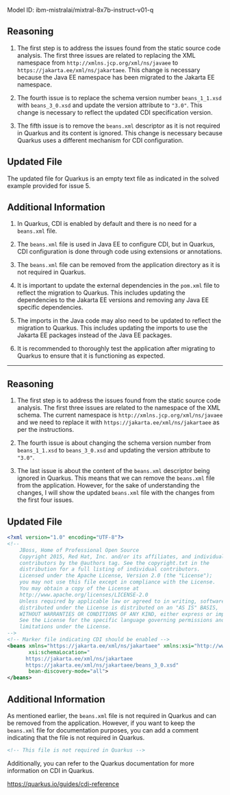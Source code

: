 Model ID: ibm-mistralai/mixtral-8x7b-instruct-v01-q

## Reasoning

1. The first step is to address the issues found from the static source code analysis. The first three issues are related to replacing the XML namespace from `http://xmlns.jcp.org/xml/ns/javaee` to `https://jakarta.ee/xml/ns/jakartaee`. This change is necessary because the Java EE namespace has been migrated to the Jakarta EE namespace.

2. The fourth issue is to replace the schema version number `beans_1_1.xsd` with `beans_3_0.xsd` and update the version attribute to `"3.0"`. This change is necessary to reflect the updated CDI specification version.

3. The fifth issue is to remove the `beans.xml` descriptor as it is not required in Quarkus and its content is ignored. This change is necessary because Quarkus uses a different mechanism for CDI configuration.

## Updated File

The updated file for Quarkus is an empty text file as indicated in the solved example provided for issue 5.

## Additional Information

1. In Quarkus, CDI is enabled by default and there is no need for a `beans.xml` file.

2. The `beans.xml` file is used in Java EE to configure CDI, but in Quarkus, CDI configuration is done through code using extensions or annotations.

3. The `beans.xml` file can be removed from the application directory as it is not required in Quarkus.

4. It is important to update the external dependencies in the `pom.xml` file to reflect the migration to Quarkus. This includes updating the dependencies to the Jakarta EE versions and removing any Java EE specific dependencies.

5. The imports in the Java code may also need to be updated to reflect the migration to Quarkus. This includes updating the imports to use the Jakarta EE packages instead of the Java EE packages.

6. It is recommended to thoroughly test the application after migrating to Quarkus to ensure that it is functioning as expected.
---

## Reasoning

1. The first step is to address the issues found from the static source code analysis. The first three issues are related to the namespace of the XML schema. The current namespace is `http://xmlns.jcp.org/xml/ns/javaee` and we need to replace it with `https://jakarta.ee/xml/ns/jakartaee` as per the instructions.

2. The fourth issue is about changing the schema version number from `beans_1_1.xsd` to `beans_3_0.xsd` and updating the version attribute to `"3.0"`.

3. The last issue is about the content of the `beans.xml` descriptor being ignored in Quarkus. This means that we can remove the `beans.xml` file from the application. However, for the sake of understanding the changes, I will show the updated `beans.xml` file with the changes from the first four issues.

## Updated File

```xml
<?xml version="1.0" encoding="UTF-8"?>
<!--
    JBoss, Home of Professional Open Source
    Copyright 2015, Red Hat, Inc. and/or its affiliates, and individual
    contributors by the @authors tag. See the copyright.txt in the
    distribution for a full listing of individual contributors.
    Licensed under the Apache License, Version 2.0 (the "License");
    you may not use this file except in compliance with the License.
    You may obtain a copy of the License at
    http://www.apache.org/licenses/LICENSE-2.0
    Unless required by applicable law or agreed to in writing, software
    distributed under the License is distributed on an "AS IS" BASIS,
    WITHOUT WARRANTIES OR CONDITIONS OF ANY KIND, either express or implied.
    See the License for the specific language governing permissions and
    limitations under the License.
-->
<!-- Marker file indicating CDI should be enabled -->
<beans xmlns="https://jakarta.ee/xml/ns/jakartaee" xmlns:xsi="http://www.w3.org/2001/XMLSchema-instance"
	   xsi:schemaLocation="
      https://jakarta.ee/xml/ns/jakartaee
      https://jakarta.ee/xml/ns/jakartaee/beans_3_0.xsd"
	   bean-discovery-mode="all">
</beans>
```

## Additional Information

As mentioned earlier, the `beans.xml` file is not required in Quarkus and can be removed from the application. However, if you want to keep the `beans.xml` file for documentation purposes, you can add a comment indicating that the file is not required in Quarkus.

```xml
<!-- This file is not required in Quarkus -->
```

Additionally, you can refer to the Quarkus documentation for more information on CDI in Quarkus.

<https://quarkus.io/guides/cdi-reference>